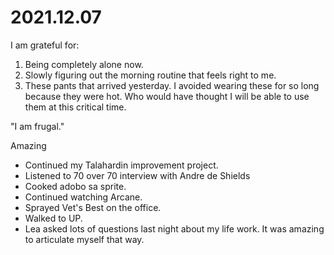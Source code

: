 # 2021.12.07

I am grateful for:

1. Being completely alone now.
2. Slowly figuring out the morning routine that feels right to me.
3. These pants that arrived yesterday. I avoided wearing these for so long because they were hot. Who would have thought I will be able to use them at this critical time.

"I am frugal."

Amazing

- Continued my Talahardin improvement project.
- Listened to 70 over 70 interview with Andre de Shields
- Cooked adobo sa sprite.
- Continued watching Arcane.
- Sprayed Vet's Best on the office.
- Walked to UP.
- Lea asked lots of questions last night about my life work. It was amazing to articulate myself that way.

